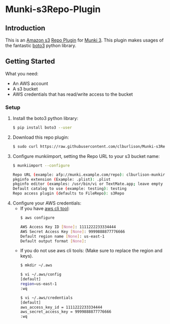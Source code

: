 # Munki-s3Repo-Plugin

## Introduction

This is an [Amazon s3](https://aws.amazon.com/s3/) [Repo Plugin](https://github.com/munki/munki/wiki/Repo-Plugins) for [Munki 3](https://github.com/munki/munki/wiki/Munki-3-Information). This plugin makes usages of the fantastic [boto3](https://github.com/boto/boto3) python library.


## Getting Started

What you need:
* An AWS account
* A s3 bucket
* AWS credentials that has read/write access to the bucket

### Setup
1. Install the boto3 python library:
    ```bash
    $ pip install boto3 --user
    ```
1. Download this repo plugin:
    ```bash
    $ sudo curl https://raw.githubusercontent.com/clburlison/Munki-s3Repo-Plugin/master/s3Repo.py -o /usr/local/munki/munkilib/munkirepo/s3Repo.py
    ```
1. Configure munkiimport, setting the Repo URL to your s3 bucket name:
    ```bash
    $ munkiimport --configure

    Repo URL (example: afp://munki.example.com/repo): clburlison-munkirepo
    pkginfo extension (Example: .plist): .plist
    pkginfo editor (examples: /usr/bin/vi or TextMate.app; leave empty to not open an editor after import): Atom.app
    Default catalog to use (example: testing): testing
    Repo access plugin (defaults to FileRepo): s3Repo
    ```
1. Configure your AWS credentials:
    * If you have [aws cli tool](https://aws.amazon.com/cli/):
        ```bash
        $ aws configure

        AWS Access Key ID [None]: 1111222233334444
        AWS Secret Access Key [None]: 9999888877776666
        Default region name [None]: us-east-1
        Default output format [None]:
        ```
    * If you do not use aws cli tools: (Make sure to replace the region and keys).
        ```bash
        $ mkdir ~/.aws

        $ vi ~/.aws/config
        [default]
        region=us-east-1
        :wq

        $ vi ~/.aws/credentials
        [default]
        aws_access_key_id = 1111222233334444
        aws_secret_access_key = 9999888877776666
        :wq
        ```

